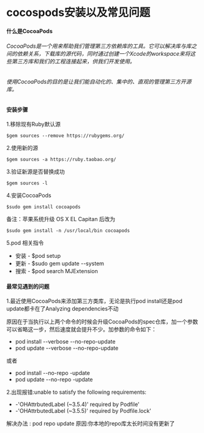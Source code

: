 # cocospods安装以及常见问题
#### 什么是CocoaPods
###### CocoaPods是一个用来帮助我们管理第三方依赖库的工具。它可以解决库与库之间的依赖关系，下载库的源代码，同时通过创建一个Xcode的workspace来将这些第三方库和我们的工程连接起来，供我们开发使用。

###### 使用CocoaPods的目的是让我们能自动化的、集中的、直观的管理第三方开源库。

#### 安装步骤
1.移除现有Ruby默认源

    $gem sources --remove https://rubygems.org/

2.使用新的源

    $gem sources -a https://ruby.taobao.org/

3.验证新源是否替换成功

    $gem sources -l

4.安装CocoaPods

    $sudo gem install cocoapods
备注：苹果系统升级 OS X EL Capitan 后改为

    $sudo gem install -n /usr/local/bin cocoapods

5.pod 相关指令

* 安装 - $pod setup
* 更新 - $sudo gem update --system
* 搜索 - $pod search MJExtension

#### 最常见遇到的问题

1.最近使用CocoaPods来添加第三方类库，无论是执行pod install还是pod update都卡在了Analyzing dependencies不动

原因在于当执行以上两个命令的时候会升级CocoaPods的spec仓库，加一个参数可以省略这一步，然后速度就会提升不少。加参数的命令如下：

* pod install --verbose --no-repo-update
* pod update --verbose --no-repo-update

或者

* pod install --no-repo -update
*	pod update --no-repo -update

2.出现报错:unable to satisfy the following requirements:

- -'OHAttrbutedLabel (~3.5.4)' required by Podfile'
- -'OHAttrbutedLabel (~3.5.5)' required by Podfile.lock'

解决办法 :  pod repo update   原因:你本地的repo库太长时间没有更新了
